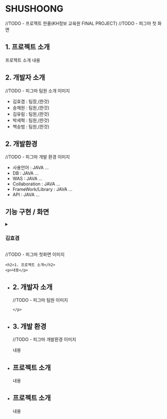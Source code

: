 # SHUSHOONG
<div>
 <article>
  <p>
   //TODO - 프로젝트 한줄(KH정보 교육원 FINAL PROJECT)
   //TODO - 피그마 첫 화면
  </p>
  
  <div>
   <h2>1. 프로젝트 소개</h2>
  </div>
  <p> 
   프로젝트 소개 내용
  </p>

  <div>
   <h2>2. 개발자 소개</h2>
  </div>
  <p>
   //TODO - 피그마 팀원 소개 이미지
  </p>
  <ul>
   <li>김효겸 : 팀장,(한것)</li>
   <li>송채원 : 팀원,(한것)</li>
   <li>김유림 : 팀원,(한것)</li>
   <li>박세혁 : 팀원,(한것)</li>
   <li>백승범 : 팀원,(한것)</li>
  </ul>

  <div>
   <h2>2. 개발환경</h2>
  </div>
  <p>
   //TODO - 피그마 개발 환경 이미지
  </p>
  <ul>
   <li>사용언어 : JAVA ...</li>
   <li>DB : JAVA ...</li>
   <li>WAS : JAVA ...</li>
   <li>Collaboration : JAVA ...</li>
   <li>FrameWork/Library : JAVA ...</li>
   <li>API : JAVA ...</li>
  </ul>

  <div>
   <h2>기능 구현 / 화면</h2>
  </div>

  <details>
   <summary><h3>김효겸</h3></summary>
   <div>
    <h3>1. 주요 기능 시현</h3>
    <p>기능이름 (ex. 로그인)</p>
    //TODO - 해당 사진 (선택)
    <strong>주요기능 설명</strong>
   </div>
   
  </details>
 </article>
</div>








 //TODO - 피그마 첫화면 이미지
<div>
  
    <h2>1. 프로젝트 소개</h2>
    <p>내용</p>
  
</div>
<ul>
  <li> 
    <h2>2. 개발자 소개</h2>
    //TODO - 피그마  팀원 이미지
    <p>
     
    </p>
  </li>
</ul>
<ul>
  <li> 
    <h2>3. 개발 환경</h2>
   //TODO - 피그마 개발환경 이미지
    <p>내용</p>
  </li>
</ul>
<ul>
  <li> 
    <h2>프로젝트 소개</h2>
    <p>내용</p>
  </li>
</ul>
<ul>
  <li> 
    <h2>프로젝트 소개</h2>
    <p>내용</p>
  </li>
</ul>


